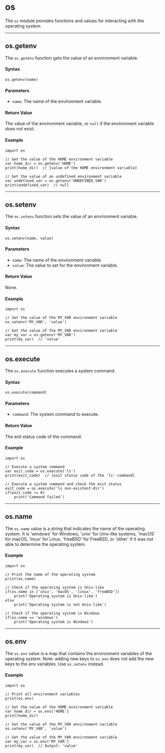 # os

The `os` module provides functions and values for interacting with the operating system.

---

## os.getenv

The `os.getenv` function gets the value of an environment variable.

#### Syntax

```tea
os.getenv(name)
```

#### Parameters

-   `name`: The name of the environment variable.

#### Return Value

The value of the environment variable, or `null` if the environment variable does not exist.

#### Example

```tea
import os

// Get the value of the HOME environment variable
var home_dir = os.getenv('HOME')
print(home_dir)  // [value of the HOME environment variable]

// Get the value of an undefined environment variable
var undefined_var = os.getenv('UNDEFINED_VAR')
print(undefined_var)  // null
```

---

## os.setenv

The `os.setenv` function sets the value of an environment variable.

#### Syntax

```tea
os.setenv(name, value)
```

#### Parameters

-   `name`: The name of the environment variable.
-   `value`: The value to set for the environment variable.

#### Return Value

None.

#### Example

```tea
import os

// Set the value of the MY_VAR environment variable
os.setenv('MY_VAR', 'value')

// Get the value of the MY_VAR environment variable
var my_var = os.getenv('MY_VAR')
print(my_var)  // 'value'
```

---

## os.execute

The `os.execute` function executes a system command.

#### Syntax

```tea
os.execute(command)
```

#### Parameters

-   `command`: The system command to execute.

#### Return Value

The exit status code of the command.

#### Example

```tea
import os

// Execute a system command
var exit_code = os.execute('ls')
print(exit_code)  // [exit status code of the 'ls' command]

// Execute a system command and check the exit status
exit_code = os.execute('ls non-existent-dir')
if(exit_code != 0)
    print('Command failed')
```

---

## os.name

The `os.name` value is a string that indicates the name of the operating system. It is 'windows' for Windows, 'unix' for Unix-like systems, 'macOS' for macOS, 'linux' for Linux, 'freeBSD' for FreeBSD, or 'other' if it was not able to determine the operating system.

#### Example

```tea
import os

// Print the name of the operating system
print(os.name)

// Check if the operating system is Unix-like
if(os.name in ['unix', 'macOS', 'linux', 'freeBSD'])
    print('Operating system is Unix-like')
else
    print('Operating system is not Unix-like')

// Check if the operating system is Windows
if(os.name == 'windows')
    print('Operating system is Windows')
```

---

## os.env

The `os.env` value is a map that contains the environment variables of the operating system. Note: adding new keys to `os.env` does not add the new keys to the env variables. Use `os.setenv` instead.

#### Example

```tea
import os

// Print all environment variables
print(os.env)

// Get the value of the HOME environment variable
var home_dir = os.env['HOME']
print(home_dir)

// Set the value of the MY_VAR environment variable
os.setenv('MY_VAR', 'value')

// Get the value of the MY_VAR environment variable
var my_var = os.env['MY_VAR']
print(my_var)  // Output: 'value'
```